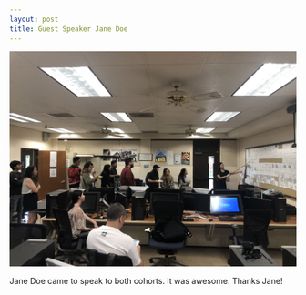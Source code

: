 ```yaml
---
layout: post
title: Guest Speaker Jane Doe
---
```

![Nainoa](/assets/img/uploads/img_0120.jpg)

Jane Doe came to speak to both cohorts. It was awesome. Thanks Jane!
